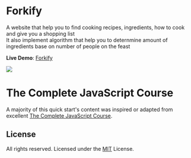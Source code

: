 # Forkify

A website that help you to find cooking recipes, ingredients, how to cook and give you a shopping list <br>
It also implement algorithm that help you to deternmine amount of ingredients base on number of people on the feast

**Live Demo**: [Forkify](https://qwqweqweqqwe.web.app/#46956)

<image src="./forkify.png">

# The Complete JavaScript Course

A majority of this quick start's content was inspired or adapted from excellent [The Complete JavaScript Course](https://www.udemy.com/course/the-complete-javascript-course/).

## License

All rights reserved.
Licensed under the [MIT](LICENSE) License.
